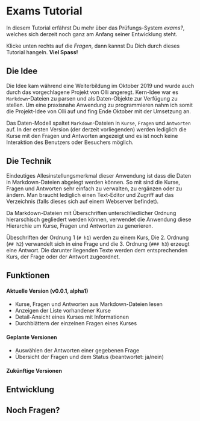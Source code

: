 # Exams Tutorial

In diesem Tutorial erfährst Du mehr über das Prüfungs-System _exams?_, welches sich derzeit
noch ganz am Anfang seiner Entwicklung steht.

Klicke unten rechts auf die _Fragen_, dann kannst Du Dich durch dieses Tutorial hangeln. __Viel Spass!__

## Die Idee

Die Idee kam während eine Weiterbildung im Oktober 2019 und wurde auch durch das vorgechlagene
Projekt von Olli angeregt. Kern-Idee war es `Markdown`-Dateien zu parsen und als Daten-Objekte
zur Verfügung zu stellen. Um eine praxisnahe Anwendung zu programmieren nahm ich somit die
Projekt-Idee von Olli auf und fing Ende Oktober mit der Umsetzung an.

Das Daten-Modell spaltet `Markdown`-Dateien in `Kurse`, `Fragen` und `Antworten` auf. In der ersten
Version (der derzeit vorliegenden) werden lediglich die Kurse mit den Fragen und Antworten
angezeigt und es ist noch keine Interaktion des Benutzers oder Besuchers möglich.

## Die Technik

Eindeutiges Allesinstellungsmerkmal dieser Anwendung ist dass die Daten in Markdown-Dateien
abgelegt werden können. So mit sind die Kurse, Fragen und Antworten sehr einfach zu verwalten, zu
ergänzen oder zu ändern. Man braucht lediglich einen Text-Editor und Zugriff auf das Verzeichnis
(falls dieses sich auf einem Webserver befindet).

Da Markdown-Dateien mit Überschriften unterschliedlicher Ordnung hierarschisch gegliedert werden
können, verwendet die Anwendung diese Hierarchie um Kurse, Fragen und Antworten zu generieren.

Übeschriften der Ordnung 1 (`# h1`) werden zu einem Kurs, Die 2. Ordnung (`## h2`) verwandelt sich
in eine Frage und die 3. Ordnung (`### h3`) erzeugt eine Antwort. Die darunter liegenden Texte
werden dem entsprechenden Kurs, der Frage oder der Antwort zugeordnet.

## Funktionen

#### Aktuelle Version (v0.0.1, alpha1)

* Kurse, Fragen und Antworten aus Markdown-Dateien lesen
* Anzeigen der Liste vorhandener Kurse
* Detail-Ansicht eines Kurses mit Informationen
* Durchblättern der einzelnen Fragen eines Kurses

#### Geplante Versionen

* Auswählen der Antworten einer gegebenen Frage
* Übersicht der Fragen und dem Status (beantwortet: ja/nein)

#### Zukünftige Versionen

## Entwicklung

## Noch Fragen?


